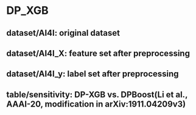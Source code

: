 # DP_XGB
## dataset/AI4I: original dataset
## dataset/AI4I_X:  feature set after preprocessing 
## dataset/AI4I_y:  label set after preprocessing
## table/sensitivity:  DP-XGB vs. DPBoost(Li et al., AAAI-20, modification in arXiv:1911.04209v3)
